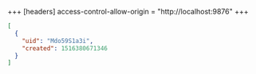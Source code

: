 +++
[headers]
access-control-allow-origin = "http://localhost:9876"
+++

```json
[
  {
    "uid": "Mdo59S1a3i",
    "created": 1516380671346
  }
]
```
